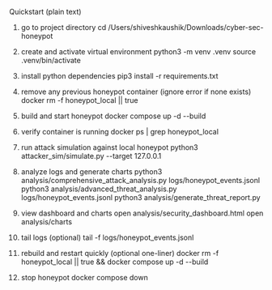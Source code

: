 Quickstart (plain text)

1) go to project directory
cd /Users/shiveshkaushik/Downloads/cyber-sec-honeypot

2) create and activate virtual environment
python3 -m venv .venv
source .venv/bin/activate

3) install python dependencies
pip3 install -r requirements.txt

4) remove any previous honeypot container (ignore error if none exists)
docker rm -f honeypot_local || true

5) build and start honeypot
docker compose up -d --build

6) verify container is running
docker ps | grep honeypot_local

7) run attack simulation against local honeypot
python3 attacker_sim/simulate.py --target 127.0.0.1

8) analyze logs and generate charts
python3 analysis/comprehensive_attack_analysis.py logs/honeypot_events.jsonl
python3 analysis/advanced_threat_analysis.py logs/honeypot_events.jsonl
python3 analysis/generate_threat_report.py

9) view dashboard and charts
open analysis/security_dashboard.html
open analysis/charts

10) tail logs (optional)
tail -f logs/honeypot_events.jsonl

11) rebuild and restart quickly (optional one-liner)
docker rm -f honeypot_local || true && docker compose up -d --build

12) stop honeypot
docker compose down